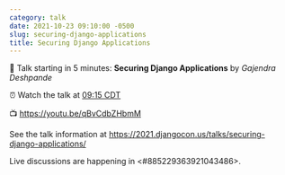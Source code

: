 ```yaml
---
category: talk
date: 2021-10-23 09:10:00 -0500
slug: securing-django-applications
title: Securing Django Applications
---
```


:tada: Talk starting in 5 minutes: **Securing Django Applications** by *Gajendra Deshpande*

:alarm_clock: Watch the talk at [09:15 CDT](https://time.is/compare/0915AM_23_October_2021_in_Chicago)

:tv: https://youtu.be/qBvCdbZHbmM

See the talk information at https://2021.djangocon.us/talks/securing-django-applications/

Live discussions are happening in <#885229363921043486>.